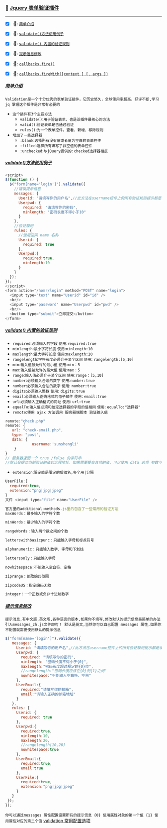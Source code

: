 ### :checkered_flag: <a href="#top" id="top">Jquery 表单验证插件</a>
----
- [x] ::herb:: <a href="#liezi">`简单介绍`</a>
- [x] ::herb:: <a href="#validateUseIt">`validate()方法使用例子`</a>
- [x] ::herb:: <a href="#ruleValidation">`validate() 内置的验证规则`</a>
- [x] ::herb:: <a href="#messageValidation">`提示信息修改`</a>
- [x] ::herb:: <a href="#callbacksfireIndex">`callbacks.fire()`</a>
- [x] ::herb:: <a href="#callbacksfirewithIndex">`callbacks.fireWith([context ] [, args ])`</a>



##### <a href="#top" id="liezi" >简单介绍</a>
`Validation是一个十分优秀的表单验证插件，它历史悠久，全球使用率超高，好评不断,学习jq 掌握这个插件是非常有必要的`
* `这个插件有3个主要方法`
  * `validate()`:`用于验证表单，也是该插件最核心的方法`
  * `valid()`:`验证表单是否通过验证`
  * `rules()`:`为一个表单控件，查看、新增、移除规则`
* `增加了一些选择器`
  * `:blank`:`选择所有没有值或者值为空白的表单控件`
  * `:filled`:`选择所有填写了非空值的表单控件`
  * `:unchecked`:`与jQuery提供的:checked选择器相反`
  
##### <a href="#top" id="validateUseIt" >validate()方法使用例子</a>
```javascript
<script>
$(function () {
  $("form[name='login']").validate({
    //错误提示信息
    messages: {
      Userid: "请填写你的用户名",//此方法在username控件上的所有验证规则提示都是设置的这个字符串
      Userpwd: {
        required: "请填写你的密码",
        minlength: "密码长度不得小于10"
      }
    },
    //验证规则
    rules: {
      //使用空间 name 名称
      Userid: {
        required: true
      },
      Userpwd:{
        required:true,
        minlength:10
      }
    }
  });
});
</script>
<form action="/homr/login" method="POST" name="login">
  <input type="text" name="Userid" id="id" />
  <br/>
  <input type="password" name="Userpwd" id="pwd" />
  <br/>
  <button type="submit">立即提交</button>
</form>
```
##### <a href="#top" id="ruleValidation">validate() 内置的验证规则</a>
* `required`:`必须输入的字段` `使用`:`required:true`
* `minlength`:`最小字符长度` `使用`:`minlength:10`
* `maxlength`:`最大字符长度` `使用`:`maxlength:20`
* `rangelength`:`字符长度必须介于某个区间` `使用`: `rangelength:[5,10]` 
* `min`:`输入值被允许的最小值` `使用`:`min：5`
* `max`:`输入值被允许的最大值` `使用`:`max：5`
* `range`:`输入值必须介于某个区间` `使用`:`range：[5,10]`
* `number`:`必须输入合法的数字` `使用`:`number:true`
* `number`:`必须输入合法的数字` `使用`: `number:true`
* `digits`:`必须输入整数` `使用`: `digits:true`
* `email`:`必须输入正确格式的电子邮件` `使用`: `email:true`
* `url`:`必须输入正确格式的网址` `使用`: `url:true`
* `equalTo`:`输入值必须和给定选择器的字段的值相同` `使用`: `equalTo:"选择器"`
* `remote`:`使用 ajax 方法调用 服务器端脚本 验证输入值 `
```javascript
remote:"check.php"
remote: {
   url: "check-email.php",
   type: "post",
   data: {
            username:'sunshengli'
    }
}
// 服务器返回一个 true /false 的字符串
//默认会提交当前验证的值到远程地址，如果需要提交其他的值，可以使用 data 选项 参数与值与$.ajax方法相同
```
* `extension`:`限定能是限定的后缀名,多个用|分隔`
```javascript
UserFile:{
  required:true,
  extension:"png|jpg|jpeg"
}
文件 <input type="file" name="UserFile" />
```
```javascript
官方里的additional-methods.js里的包含了一些常用的验证方法
maxWords：最多输入的字符个数

minWords：最少输入的字符个数

rangeWords：输入两个数之间的个数

letterswithbasicpunc：只能输入字母和标点符号

alphanumeric：只能输入数字、字母和下划线

lettersonly：只能输入字母

nowhitespace:不能输入空白符，空格

ziprange：邮政编码范围

zipcodeUS：指定编码无效

integer：一个正数或负非十进制数字
```
##### <a href="#top" id="messageValidation">提示信息修改</a>
`提示消息,有中文版,英文版,各种语言的版本,如果你不填写,修改默认的提示信息最简单的办法引入messages_zh.js文件即可！ 默认是英文,当然你可以自己配置
messages 属性,如果你不配置就需要使用默认的提示信息`
```javascript
$("form[name='login']").validate({
   messages: {
     Userid: "请填写你的用户名",//此方法在username控件上的所有验证规则提示都是设置的这个字符串
     Userpwd: {
       required: "请填写你的密码",
       minlength: "密码长度不得小于{0}",
       maxlength:"密码长度超过规定的{0}位",
       //rangelength:"密码长度应该在{0}到{1}之间"
       nowhitespace:"不能输入空白符，空格"
     },
     UserEmail:{
       required:"请填写你的邮箱",
       email:"请输入正确的邮箱地址"
     }
   },
   rules: {
     Userid: {
       required: true
     },
     Userpwd:{
       required:true,
       minlength:10,
       maxlength:20,
       //rangelength[10,20]
       nowhitespace:true
     },
     UserEmail:{
       required:true,
       email:true
     },
     UserFile:{
       required:true,
       extension:"png|jpg|jpeg"
     }
   }
 });
});
```
`你可以通过messages 属性配置设置所有的提示信息 {0} 使用属性对象的第一个值 {1} 使用属性对应的第二个值`
<a href="#top" id="messageValidation">validation 常用配置选项</a> 
